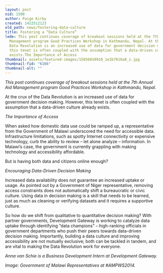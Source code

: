 ```yaml
---
layout: post
nid: 1500
author: Paige Kirby
created: 1422512123
old_path: news/fostering-data-culture
title: Fostering a “Data Culture”
lede: This post continues coverage of breakout sessions held at the 7th Annual Aid
  Management program Good Practices Workshop in Kathmandu, Nepal. At the crux of the
  Data Revolution is an increased use of data for government decision making. However,
  this tenet is often coupled with the assumption that a data-driven culture already
  exists.The Importance of Access
thumbnail: assets/featured-images/15856010910_1e1b7816a8_z.jpg
thumbnail-fid: "6166"
thumbnail-alt: ""
---
```


*This post continues coverage of breakout sessions held at the 7th Annual Aid Management program Good Practices Workshop in Kathmandu, Nepal.*

At the crux of the Data Revolution is an increased use of data for government decision making. However, this tenet is often coupled with the assumption that a data-driven culture already exists.

*The Importance of Access*

When asked how domestic data use could be ramped up, a representative from the Government of Malawi underscored the need for accessible data. Infrastructure limitations, such as spotty Internet connectivity or expensive technology, curb the ability to review – let alone analyze – information. In Malawi’s case, the government is currently grappling with making technology and accessibility affordable.

But is having both data and citizens online enough?

*Encouraging Data-Driven Decision Making*

Increased data availability does not guarantee an increased uptake or usage. As pointed out by a Government of Niger representative, removing access constraints does not automatically shift a bureaucratic or civic culture. Using data in decision making is a skill that needs to be learned, just as much as cleaning or verifying datasets and it requires a supportive culture.

So how do we shift from qualitative to quantitative decision making? With partner governments, Development Gateway is working to catalyze data uptake through identifying “data champions” – high-ranking officials in government departments who push their peers towards data-driven decision making. Importantly, building a data culture and improving accessibility are not mutually exclusive; both can be tackled in tandem, and are vital to making the Data Revolution work for everyone.

*Anna van Schie is a Business Development Intern at Development Gateway.*

*Image: Government of Malawi Representatives at #AMPWS2014.*
